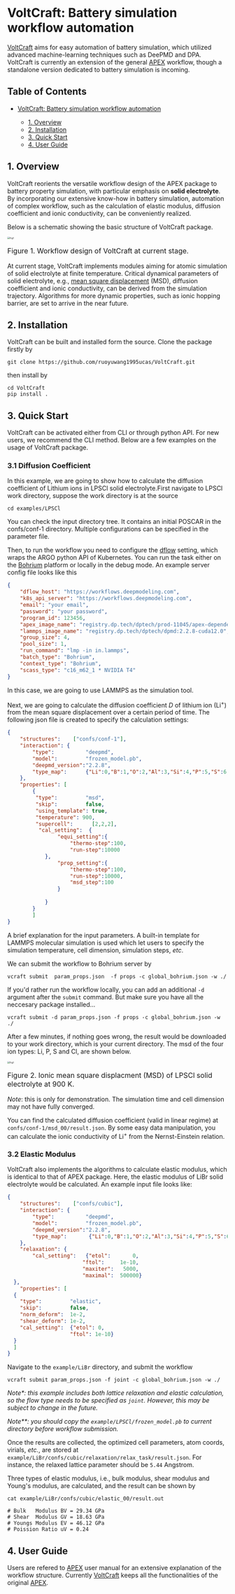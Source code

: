 # VoltCraft: Battery simulation workflow automation
[VoltCraft](https://github.com/ruoyuwang1995ucas/LAM-SSB) aims for easy automation of battery simulation, which utilized advanced machine-learning techniques such as DeePMD and DPA. VoltCraft is currently an extension of the general [APEX](https://github.com/deepmodeling/APEX) workflow, though a standalone version dedicated to battery simulation is incoming.

## Table of Contents

- [VoltCraft: Battery simulation workflow automation](#voltcraft-battery-simulation-workflow-automation)

  - [1. Overview](#1-overview)
  - [2. Installation](#2-installation)
  - [3. Quick Start](#3-quick-start)
  - [4. User Guide](#4-user-guide)


## 1. Overview
VoltCraft reorients the versatile workflow design of the APEX package to battery property simulation, with particular emphasis on **solid electrolyte**. By incorporating our extensive know-how in battery simulation, automation of complex workflow, such as the calculation of elastic modulus, diffusion coefficient and ionic conductivity, can be conveniently realized. 

Below is a schematic showing the basic structure of VoltCraft package.
 <div>
    <img src="./docs/images/schematic.png" alt="Fig1" style="zoom: 35%;">
    <p style='font-size:1.0rem; font-weight:none'>Figure 1. Workflow design of VoltCraft at current stage.</p>
</div>

At current stage, VoltCraft implements modules aiming for atomic simulation of solid electrolyte at finite temperature. Critical dynamical parameters of solid electrolyte, e.g., [mean square displacement](https://en.wikipedia.org/wiki/Mean_squared_displacement) (MSD), diffusion coefficient and ionic conductivity, can be derived from the simulation trajectory.  Algorithms for more dynamic properties, such as ionic hopping barrier, are set to arrive in the near future.

## 2. Installation
VoltCraft can be built and installed form the source. Clone the package firstly by
```shell
git clone https://github.com/ruoyuwang1995ucas/VoltCraft.git
```

then install by
```shell
cd VoltCraft
pip install .
```

## 3. Quick Start
VoltCraft can be activated either from CLI or through python API. For new users, we recommend the CLI method. Below are a few examples on the usage of VoltCraft package.

### 3.1 Diffusion Coefficient
In this example, we are going to show how to calculate the diffusion coefficient of Lithium ions in LPSCl solid electrolyte.First navigate to LPSCl work directory, suppose the work directory is at the source
```shell
cd examples/LPSCl
```

You can check the input directory tree. It contains an initial POSCAR in the confs/conf-1 directory. Multiple configurations can be specified in the parameter file.

Then, to run the workflow you need to configure the [dflow](https://github.com/dptech-corp/dflow) setting, which wraps the ARGO python API of Kubernetes. You can run the task either on the [Bohrium](https://bohrium.dp.tech/home) platform or locally in the debug mode. An example server config file looks like this
```json
{
    "dflow_host": "https://workflows.deepmodeling.com",
    "k8s_api_server": "https://workflows.deepmodeling.com",
    "email": "your email",
    "password": "your password",
    "program_id": 123456,
    "apex_image_name": "registry.dp.tech/dptech/prod-11045/apex-dependency:1.1.0",
    "lammps_image_name": "registry.dp.tech/dptech/dpmd:2.2.8-cuda12.0",
    "group_size": 4,
    "pool_size": 1,
    "run_command": "lmp -in in.lammps",
    "batch_type": "Bohrium",
    "context_type": "Bohrium",
    "scass_type": "c16_m62_1 * NVIDIA T4"
}
```
In this case, we are going to use LAMMPS as the simulation tool.

Next, we are going to calculate the diffusion coefficient $D$ of lithium ion (Li<sup>+</sup>) from the mean square displacement over a certain period of time. The following json file is created to specify the calculation settings:

```json
{
    "structures":    ["confs/conf-1"],
    "interaction": {
        "type":          "deepmd",
        "model":         "frozen_model.pb",
        "deepmd_version":"2.2.8",
        "type_map":      {"Li":0,"B":1,"O":2,"Al":3,"Si":4,"P":5,"S":6,"Cl":7,"Ga":8,"Ge":9,"As":10,"Br":11,"Sn":12,"Sb":13,"I":14}
    },
    "properties": [
        {
         "type":         "msd",
         "skip":         false,
         "using_template": true,
         "temperature": 900,
         "supercell":      [2,2,2],
	      "cal_setting":  {
                "equi_setting":{
                    "thermo-step":100,
                    "run-step":10000
            },
                "prop_setting":{
                    "thermo-step":100,
                    "run-step":10000,
                    "msd_step":100
                }
                    
            }
        }
        ]
}
```
A brief explanation for the input parameters. A built-in template for LAMMPS molecular simulation is used which let users to specify the simulation temperature, cell dimension, simulation steps, *etc*.

We can submit the workflow to Bohrium server by 
```shell
vcraft submit  param_props.json  -f props -c global_bohrium.json -w ./ 
```
If you'd rather run the workflow locally, you can add an additional `-d` argument after the `submit` command. But make sure you have all the neccesary package installed...
```shell
vcraft submit -d param_props.json -f props -c global_bohrium.json -w ./
```

After a few minutes, if nothing goes wrong, the result would be downloaded to your work directory, which is your current directory. The msd of the four ion types: Li, P, S and Cl, are shown below.
 <div>
    <img src="./docs/images/msd.png" alt="Fig1" style="zoom: 35%;">
    <p style='font-size:1.0rem; font-weight:none'>Figure 2. Ionic mean square displacment (MSD) of LPSCl solid electrolyte at 900 K.</p>
</div>

*Note*: this is only for demonstration. The simulation time and cell dimension may not have fully converged. 

You can find the calculated diffusion coefficient (valid in linear regime) at `confs/conf-1/msd_00/result.json`. By some easy data manipulation, you can calculate the ionic conductivity of Li<sup>+</sup> from the Nernst-Einstein relation.

### 3.2 Elastic Modulus
VoltCraft also implements the algorithms to calculate elastic modulus, which is identical to that of APEX package. Here, the elastic modulus of LiBr solid electrolyte would be calculated. An example input file looks like:
```json
{
    "structures":    ["confs/cubic"],
    "interaction": {
        "type":          "deepmd",
        "model":         "frozen_model.pb",
        "deepmd_version":"2.2.8",
        "type_map":       {"Li":0,"B":1,"O":2,"Al":3,"Si":4,"P":5,"S":6,"Cl":7,"Ga":8,"Ge":9,"As":10,"Br":11,"Sn":12,"Sb":13,"I":14}
    },
    "relaxation": {
        "cal_setting":   {"etol":       0,
                        "ftol":     1e-10,
                        "maxiter":   5000,
                        "maximal":  500000}
  },
    "properties": [
  {
    "type":         "elastic",
    "skip":         false,
    "norm_deform":  1e-2,
    "shear_deform": 1e-2,
    "cal_setting":  {"etol": 0,
                    "ftol": 1e-10}
  }
  ]
}
```
Navigate to the `example/LiBr` directory, and submit the workflow
```shell
vcraft submit param_props.json -f joint -c global_bohrium.json -w ./
```
*Note\*: this example includes both lattice relaxation and elastic calculation, so the flow type needs to be specified as `joint`. However, this may be subject to change in the future.*

*Note\*\*: you should copy the `example/LPSCl/frozen_model.pb` to current directory before workflow submission.*

Once the results are collected, the optimized cell parameters, atom coords, virials, *etc.*, are stored at `example/LiBr/confs/cubic/relaxation/relax_task/result.json`. For instance, the relaxed lattice parameter should be `5.44` Angstrom. 

Three types of elastic modulus, i.e., bulk modulus, shear modulus and Young's modulus, are calculated, and the result can be shown by
```shell
cat example/LiBr/confs/cubic/elastic_00/result.out

# Bulk   Modulus BV = 29.34 GPa
# Shear  Modulus GV = 18.63 GPa
# Youngs Modulus EV = 46.12 GPa
# Poission Ratio uV = 0.24
```


## 4. User Guide
Users are refered to [APEX](https://github.com/deepmodeling/APEX) user manual for an extensive explanation of the workflow structure. Currently [VoltCraft](https://github.com/ruoyuwang1995ucas/LAM-SSB) keeps all the functionalities of the original [APEX](https://github.com/deepmodeling/APEX).



